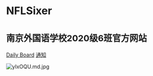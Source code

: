 <!-- _coverpage.md -->

# NFLSixer
# <small>南京外国语学校2020级6班官方网站</small>

[Daily Board](db/dbtoday.md)
[通知](README.md)

<!-- 背景图片 -->

![yIxOQU.md.jpg](https://s3.ax1x.com/2021/02/21/yIxOQU.md.jpg)